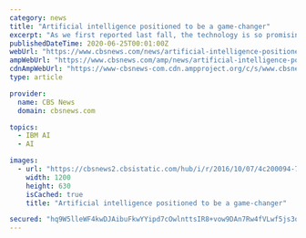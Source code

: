 ```yaml
---
category: news
title: "Artificial intelligence positioned to be a game-changer"
excerpt: "As we first reported last fall, the technology is so promising that IBM has staked its 106-year-old reputation on its version of artificial intelligence called Watson -- one of the most ..."
publishedDateTime: 2020-06-25T00:01:00Z
webUrl: "https://www.cbsnews.com/news/artificial-intelligence-positioned-to-be-a-game-changer/"
ampWebUrl: "https://www.cbsnews.com/amp/news/artificial-intelligence-positioned-to-be-a-game-changer/"
cdnAmpWebUrl: "https://www-cbsnews-com.cdn.ampproject.org/c/s/www.cbsnews.com/amp/news/artificial-intelligence-positioned-to-be-a-game-changer/"
type: article

provider:
  name: CBS News
  domain: cbsnews.com

topics:
  - IBM AI
  - AI

images:
  - url: "https://cbsnews2.cbsistatic.com/hub/i/r/2016/10/07/4c200094-7e27-4334-8024-4d671b1d0625/thumbnail/1200x630/920095fe5576a423e4eb2cfdd3e5124e/ai-main.jpg"
    width: 1200
    height: 630
    isCached: true
    title: "Artificial intelligence positioned to be a game-changer"

secured: "hq9W5lleWF4kwDJAibuFkwYYipd7cOwlnttsIR8+vow9DAn7Rw4fVLwf5js3oeHSjyCS3L5U+hwygUcJQj2+ccGE5NsRAobqjsuqYOX8wARpfnxbGlJ1qkujToS5Xk/OYsnhuis5kCKZKvTldU9Gnyny4y5Wg6lJH4WbSMb667tzr83WQ0XzZ0rOKxXYMS26N5r7NYexES78GZVZyfkZK64R/bSr6jxALZwxj2XmkUg7tHJz4NHMseL990LMJKALcpauGqm2XdGT2m7eUjBR6tbwSdqVJET363DWhPQ0YA6mauyI1AcYrURmALLyGzfAWRgrWNje3bNFTQB343zuSg==;0hntH73U+QslMxsZ4VWfaQ=="
---
```


